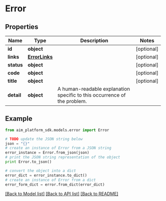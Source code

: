 # Error


## Properties
Name | Type | Description | Notes
------------ | ------------- | ------------- | -------------
**id** | **object** |  | [optional] 
**links** | [**ErrorLinks**](ErrorLinks.md) |  | [optional] 
**status** | **object** |  | [optional] 
**code** | **object** |  | [optional] 
**title** | **object** |  | [optional] 
**detail** | **object** | A human-readable explanation specific to this occurrence of the problem. | 

## Example

```python
from aim_platform_sdk.models.error import Error

# TODO update the JSON string below
json = "{}"
# create an instance of Error from a JSON string
error_instance = Error.from_json(json)
# print the JSON string representation of the object
print Error.to_json()

# convert the object into a dict
error_dict = error_instance.to_dict()
# create an instance of Error from a dict
error_form_dict = error.from_dict(error_dict)
```
[[Back to Model list]](../README.md#documentation-for-models) [[Back to API list]](../README.md#documentation-for-api-endpoints) [[Back to README]](../README.md)



